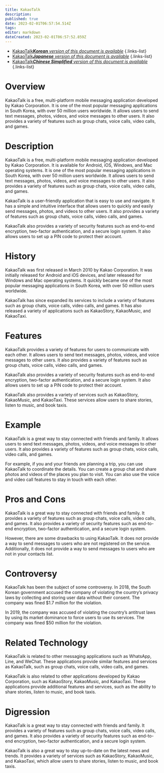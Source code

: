 ```yaml
---
title: KakaoTalk
description: 
published: true
date: 2023-02-01T06:57:54.514Z
tags: 
editor: markdown
dateCreated: 2023-02-01T06:57:52.859Z
---
```


- [KakaoTalk***Korean** version of this document is available*](/ko/Knowledge-base/Dictionary/kakaotalk)
{.links-list}
- [KakaoTalk***Japanese** version of this document is available*](/ja/Knowledge-base/Dictionary/kakaotalk)
{.links-list}
- [KakaoTalk***Chinese Simplified** version of this document is available*](/zh/Knowledge-base/Dictionary/kakaotalk)
{.links-list}

# Overview
KakaoTalk is a free, multi-platform mobile messaging application developed by Kakao Corporation. It is one of the most popular messaging applications in South Korea, with over 50 million users worldwide. It allows users to send text messages, photos, videos, and voice messages to other users. It also provides a variety of features such as group chats, voice calls, video calls, and games.

# Description
KakaoTalk is a free, multi-platform mobile messaging application developed by Kakao Corporation. It is available for Android, iOS, Windows, and Mac operating systems. It is one of the most popular messaging applications in South Korea, with over 50 million users worldwide. It allows users to send text messages, photos, videos, and voice messages to other users. It also provides a variety of features such as group chats, voice calls, video calls, and games.

KakaoTalk is a user-friendly application that is easy to use and navigate. It has a simple and intuitive interface that allows users to quickly and easily send messages, photos, and videos to other users. It also provides a variety of features such as group chats, voice calls, video calls, and games.

KakaoTalk also provides a variety of security features such as end-to-end encryption, two-factor authentication, and a secure login system. It also allows users to set up a PIN code to protect their account.

# History
KakaoTalk was first released in March 2010 by Kakao Corporation. It was initially released for Android and iOS devices, and later released for Windows and Mac operating systems. It quickly became one of the most popular messaging applications in South Korea, with over 50 million users worldwide.

KakaoTalk has since expanded its services to include a variety of features such as group chats, voice calls, video calls, and games. It has also released a variety of applications such as KakaoStory, KakaoMusic, and KakaoTaxi.

# Features
KakaoTalk provides a variety of features for users to communicate with each other. It allows users to send text messages, photos, videos, and voice messages to other users. It also provides a variety of features such as group chats, voice calls, video calls, and games.

KakaoTalk also provides a variety of security features such as end-to-end encryption, two-factor authentication, and a secure login system. It also allows users to set up a PIN code to protect their account.

KakaoTalk also provides a variety of services such as KakaoStory, KakaoMusic, and KakaoTaxi. These services allow users to share stories, listen to music, and book taxis.

# Example
KakaoTalk is a great way to stay connected with friends and family. It allows users to send text messages, photos, videos, and voice messages to other users. It also provides a variety of features such as group chats, voice calls, video calls, and games.

For example, if you and your friends are planning a trip, you can use KakaoTalk to coordinate the details. You can create a group chat and share photos and videos of the places you plan to visit. You can also use the voice and video call features to stay in touch with each other.

# Pros and Cons
KakaoTalk is a great way to stay connected with friends and family. It provides a variety of features such as group chats, voice calls, video calls, and games. It also provides a variety of security features such as end-to-end encryption, two-factor authentication, and a secure login system.

However, there are some drawbacks to using KakaoTalk. It does not provide a way to send messages to users who are not registered on the service. Additionally, it does not provide a way to send messages to users who are not in your contacts list.

# Controversy
KakaoTalk has been the subject of some controversy. In 2018, the South Korean government accused the company of violating the country’s privacy laws by collecting and storing user data without their consent. The company was fined $1.7 million for the violation.

In 2019, the company was accused of violating the country’s antitrust laws by using its market dominance to force users to use its services. The company was fined $50 million for the violation.

# Related Technology
KakaoTalk is related to other messaging applications such as WhatsApp, Line, and WeChat. These applications provide similar features and services as KakaoTalk, such as group chats, voice calls, video calls, and games.

KakaoTalk is also related to other applications developed by Kakao Corporation, such as KakaoStory, KakaoMusic, and KakaoTaxi. These applications provide additional features and services, such as the ability to share stories, listen to music, and book taxis.

# Digression
KakaoTalk is a great way to stay connected with friends and family. It provides a variety of features such as group chats, voice calls, video calls, and games. It also provides a variety of security features such as end-to-end encryption, two-factor authentication, and a secure login system.

KakaoTalk is also a great way to stay up-to-date on the latest news and trends. It provides a variety of services such as KakaoStory, KakaoMusic, and KakaoTaxi, which allow users to share stories, listen to music, and book taxis.